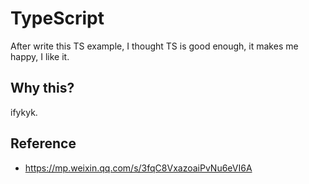 # TypeScript

After write this TS example, I thought TS is good enough, it makes me happy, I like it.

## Why this?

ifykyk.


## Reference

- https://mp.weixin.qq.com/s/3fqC8VxazoaiPvNu6eVI6A
